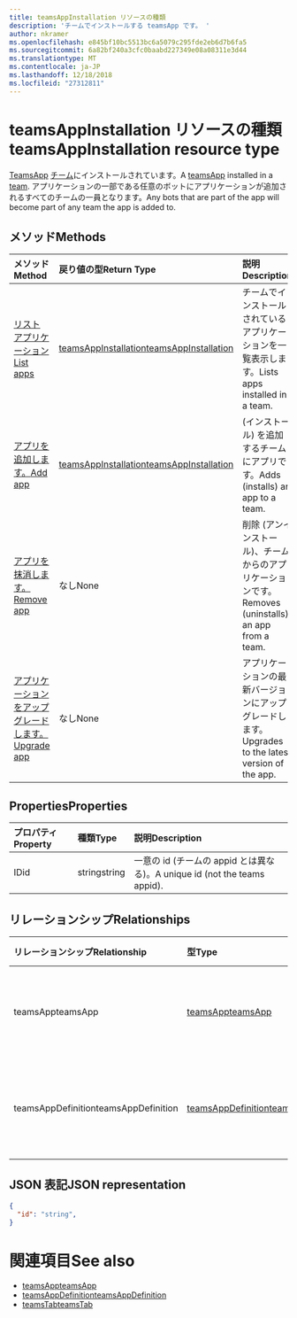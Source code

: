 ```yaml
---
title: teamsAppInstallation リソースの種類
description: 'チームでインストールする teamsApp です。 '
author: nkramer
ms.openlocfilehash: e845bf10bc5513bc6a5079c295fde2eb6d7b6fa5
ms.sourcegitcommit: 6a82bf240a3cfc0baabd227349e08a08311e3d44
ms.translationtype: MT
ms.contentlocale: ja-JP
ms.lasthandoff: 12/18/2018
ms.locfileid: "27312811"
---
```

# <a name="teamsappinstallation-resource-type"></a><span data-ttu-id="35d71-103">teamsAppInstallation リソースの種類</span><span class="sxs-lookup"><span data-stu-id="35d71-103">teamsAppInstallation resource type</span></span>



<span data-ttu-id="35d71-104">[TeamsApp](teamsapp.md) [チーム](team.md)にインストールされています。</span><span class="sxs-lookup"><span data-stu-id="35d71-104">A [teamsApp](teamsapp.md) installed in a [team](team.md).</span></span> <span data-ttu-id="35d71-105">アプリケーションの一部である任意のボットにアプリケーションが追加されるすべてのチームの一員となります。</span><span class="sxs-lookup"><span data-stu-id="35d71-105">Any bots that are part of the app will become part of any team the app is added to.</span></span>

## <a name="methods"></a><span data-ttu-id="35d71-106">メソッド</span><span class="sxs-lookup"><span data-stu-id="35d71-106">Methods</span></span>

| <span data-ttu-id="35d71-107">メソッド</span><span class="sxs-lookup"><span data-stu-id="35d71-107">Method</span></span>       | <span data-ttu-id="35d71-108">戻り値の型</span><span class="sxs-lookup"><span data-stu-id="35d71-108">Return Type</span></span>  |<span data-ttu-id="35d71-109">説明</span><span class="sxs-lookup"><span data-stu-id="35d71-109">Description</span></span>|
|:---------------|:--------|:----------|
|[<span data-ttu-id="35d71-110">リスト アプリケーション</span><span class="sxs-lookup"><span data-stu-id="35d71-110">List apps</span></span>](../api/teamsappinstallation-list.md) | [<span data-ttu-id="35d71-111">teamsAppInstallation</span><span class="sxs-lookup"><span data-stu-id="35d71-111">teamsAppInstallation</span></span>](teamsapp.md) | <span data-ttu-id="35d71-112">チームでインストールされているアプリケーションを一覧表示します。</span><span class="sxs-lookup"><span data-stu-id="35d71-112">Lists apps installed in a team.</span></span>|
|[<span data-ttu-id="35d71-113">アプリを追加します。</span><span class="sxs-lookup"><span data-stu-id="35d71-113">Add app</span></span>](../api/teamsappinstallation-add.md) | [<span data-ttu-id="35d71-114">teamsAppInstallation</span><span class="sxs-lookup"><span data-stu-id="35d71-114">teamsAppInstallation</span></span>](teamsapp.md) | <span data-ttu-id="35d71-115">(インストール) を追加するチームにアプリです。</span><span class="sxs-lookup"><span data-stu-id="35d71-115">Adds (installs) an app to a team.</span></span>|
|[<span data-ttu-id="35d71-116">アプリを抹消します。</span><span class="sxs-lookup"><span data-stu-id="35d71-116">Remove app</span></span>](../api/teamsappinstallation-delete.md) | <span data-ttu-id="35d71-117">なし</span><span class="sxs-lookup"><span data-stu-id="35d71-117">None</span></span> | <span data-ttu-id="35d71-118">削除 (アンインストール)、チームからのアプリケーションです。</span><span class="sxs-lookup"><span data-stu-id="35d71-118">Removes (uninstalls) an app from a team.</span></span>|
|[<span data-ttu-id="35d71-119">アプリケーションをアップグレードします。</span><span class="sxs-lookup"><span data-stu-id="35d71-119">Upgrade app</span></span>](../api/teamsappinstallation-delete.md) | <span data-ttu-id="35d71-120">なし</span><span class="sxs-lookup"><span data-stu-id="35d71-120">None</span></span> | <span data-ttu-id="35d71-121">アプリケーションの最新バージョンにアップグレードします。</span><span class="sxs-lookup"><span data-stu-id="35d71-121">Upgrades to the latest version of the app.</span></span>|

## <a name="properties"></a><span data-ttu-id="35d71-122">Properties</span><span class="sxs-lookup"><span data-stu-id="35d71-122">Properties</span></span>

| <span data-ttu-id="35d71-123">プロパティ</span><span class="sxs-lookup"><span data-stu-id="35d71-123">Property</span></span>            | <span data-ttu-id="35d71-124">種類</span><span class="sxs-lookup"><span data-stu-id="35d71-124">Type</span></span>     | <span data-ttu-id="35d71-125">説明</span><span class="sxs-lookup"><span data-stu-id="35d71-125">Description</span></span> |
|:------------------- |:-------- |:----------- |
| <span data-ttu-id="35d71-126">ID</span><span class="sxs-lookup"><span data-stu-id="35d71-126">id</span></span>                  | <span data-ttu-id="35d71-127">string</span><span class="sxs-lookup"><span data-stu-id="35d71-127">string</span></span>   | <span data-ttu-id="35d71-128">一意の id (チームの appid とは異なる)。</span><span class="sxs-lookup"><span data-stu-id="35d71-128">A unique id (not the teams appid).</span></span> |

## <a name="relationships"></a><span data-ttu-id="35d71-129">リレーションシップ</span><span class="sxs-lookup"><span data-stu-id="35d71-129">Relationships</span></span>

| <span data-ttu-id="35d71-130">リレーションシップ</span><span class="sxs-lookup"><span data-stu-id="35d71-130">Relationship</span></span>   | <span data-ttu-id="35d71-131">型</span><span class="sxs-lookup"><span data-stu-id="35d71-131">Type</span></span>    | <span data-ttu-id="35d71-132">説明</span><span class="sxs-lookup"><span data-stu-id="35d71-132">Description</span></span> |
|:---------------|:--------|:----------|
|<span data-ttu-id="35d71-133">teamsApp</span><span class="sxs-lookup"><span data-stu-id="35d71-133">teamsApp</span></span>|[<span data-ttu-id="35d71-134">teamsApp</span><span class="sxs-lookup"><span data-stu-id="35d71-134">teamsApp</span></span>](teamsapp.md)| <span data-ttu-id="35d71-135">インストールされているアプリケーションです。</span><span class="sxs-lookup"><span data-stu-id="35d71-135">The app that is installed.</span></span> |
|<span data-ttu-id="35d71-136">teamsAppDefinition</span><span class="sxs-lookup"><span data-stu-id="35d71-136">teamsAppDefinition</span></span>|[<span data-ttu-id="35d71-137">teamsAppDefinition</span><span class="sxs-lookup"><span data-stu-id="35d71-137">teamsAppDefinition</span></span>](teamsapp.md)| <span data-ttu-id="35d71-138">このバージョンのアプリケーションの詳細。</span><span class="sxs-lookup"><span data-stu-id="35d71-138">The details of this version of the app.</span></span> |

## <a name="json-representation"></a><span data-ttu-id="35d71-139">JSON 表記</span><span class="sxs-lookup"><span data-stu-id="35d71-139">JSON representation</span></span>

<!-- {
  "blockType": "resource",
  "@odata.type": "microsoft.graph.teamsAppInstallation",
  "baseType": "microsoft.graph.entity"
}-->

```json
{
  "id": "string",
}
```

# <a name="see-also"></a><span data-ttu-id="35d71-140">関連項目</span><span class="sxs-lookup"><span data-stu-id="35d71-140">See also</span></span>

- [<span data-ttu-id="35d71-141">teamsApp</span><span class="sxs-lookup"><span data-stu-id="35d71-141">teamsApp</span></span>](teamsapp.md)
- [<span data-ttu-id="35d71-142">teamsAppDefinition</span><span class="sxs-lookup"><span data-stu-id="35d71-142">teamsAppDefinition</span></span>](teamsappdefinition.md)
- [<span data-ttu-id="35d71-143">teamsTab</span><span class="sxs-lookup"><span data-stu-id="35d71-143">teamsTab</span></span>](../resources/teamstab.md)


<!-- uuid: 8fcb5dbc-d5aa-4681-8e31-b001d5168d79
2015-10-25 14:57:30 UTC -->
<!-- {
  "type": "#page.annotation",
  "description": "teamsApp resource",
  "keywords": "",
  "section": "documentation",
  "tocPath": ""
}-->


